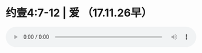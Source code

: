 # 约壹4:7-12 | 爱 （17.11.26早）

<audio style="width: 100%;" preload="false" controls controlslist="nodownload"><source src="//cdn.simai.ml/audio/mp3/old/16869.mp3" type="audio/mpeg">Your browser does not support the audio element.</audio>


